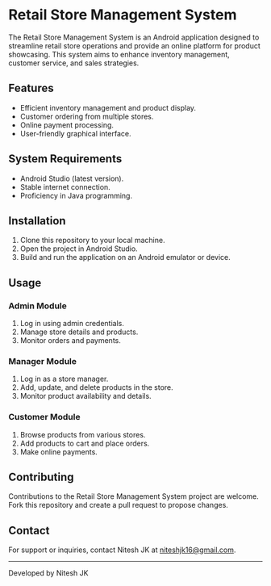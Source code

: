 # Retail Store Management System

The Retail Store Management System is an Android application designed to streamline retail store operations and provide an online platform for product showcasing. This system aims to enhance inventory management, customer service, and sales strategies.

## Features

- Efficient inventory management and product display.
- Customer ordering from multiple stores.
- Online payment processing.
- User-friendly graphical interface.

## System Requirements

- Android Studio (latest version).
- Stable internet connection.
- Proficiency in Java programming.

## Installation

1. Clone this repository to your local machine.
2. Open the project in Android Studio.
3. Build and run the application on an Android emulator or device.

## Usage

### Admin Module

1. Log in using admin credentials.
2. Manage store details and products.
3. Monitor orders and payments.

### Manager Module

1. Log in as a store manager.
2. Add, update, and delete products in the store.
3. Monitor product availability and details.

### Customer Module

1. Browse products from various stores.
2. Add products to cart and place orders.
3. Make online payments.

## Contributing

Contributions to the Retail Store Management System project are welcome. Fork this repository and create a pull request to propose changes.

## Contact

For support or inquiries, contact Nitesh JK at niteshjk16@gmail.com.

---

Developed by Nitesh JK
